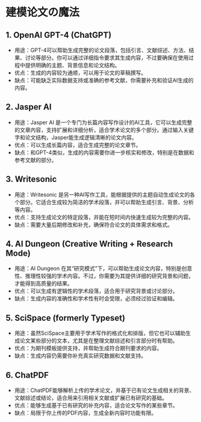 # 建模论文の魔法

## 1.  OpenAI GPT-4 (ChatGPT)
- 用途：GPT-4可以帮助生成完整的论文段落，包括引言、文献综述、方法、结果、讨论等部分。你可以通过详细指令要求其生成内容，不过要确保在使用过程中提供明确的主题、背景信息和论文结构。
- 优点：生成的内容较为通顺，可以用于论文的草稿撰写。
- 缺点：可能缺乏实际数据支持或准确的参考文献，你需要补充和验证AI生成的内容。
## 2. Jasper AI
- 用途：Jasper AI 是一个专门为长篇内容写作设计的AI工具，它可以生成完整的文章内容，支持扩展和详细分析，适合学术论文的多个部分。通过输入关键字和论文结构，Jasper能生成逻辑清晰的论文内容。
- 优点：可以生成长篇内容，适合生成完整的论文章节。
- 缺点：和GPT-4类似，生成的内容需要你进一步核实和修改，特别是在数据和参考文献的部分。
## 3. Writesonic
- 用途：Writesonic 是另一种AI写作工具，能根据提供的主题自动生成论文的各个部分。它适合生成较为简洁的学术段落，并可以帮助生成引言、背景、分析等内容。
- 优点：支持生成论文的特定段落，并能在短时间内快速生成较为完整的内容。
- 缺点：需要大量后期修改和补充，确保符合论文的具体需求和格式。
## 4. AI Dungeon (Creative Writing + Research Mode)
- 用途：AI Dungeon 在其“研究模式”下，可以帮助生成论文内容，特别是创意性、推理性较强的学术内容。不过，你需要为其提供详细的研究背景和问题，才能得到高质量的结果。
- 优点：可以生成有逻辑性的学术段落，适合用于研究背景或讨论部分。
- 缺点：生成内容的准确性和学术性有时会受限，必须经过验证和编辑。
## 5. SciSpace (formerly Typeset)
- 用途：虽然SciSpace主要用于学术写作的格式化和排版，但它也可以辅助生成论文某些部分的文本，尤其是在整理文献综述和引言部分时有帮助。
- 优点：为期刊模板提供支持，并帮助生成符合期刊要求的内容。
- 缺点：生成内容仍需要你补充真实研究数据和文献支持。
## 6. ChatPDF
- 用途：ChatPDF能够解析上传的学术论文，并基于已有论文生成相关的背景、文献综述或结论，适合用来引用相关文献或扩展已有研究的基础。
- 优点：能够生成基于已有研究的补充内容，适合论文写作的某些章节。
- 缺点：局限于你上传的PDF内容，生成全新内容时功能有限。
